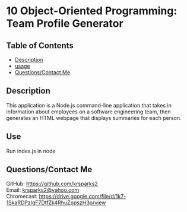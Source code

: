 # 10 Object-Oriented Programming: Team Profile Generator

## Table of Contents
  - [Description](#description)
  - [usage](#use)
  - [Questions/Contact Me](#Questions)


## Description
This application is a Node.js command-line application that takes in information about employees on a software engineering team, then generates an HTML webpage that displays summaries for each person.

## Use
  Run index.js in node

## Questions/Contact Me 
GitHub: <https://github.com/krsparks2>   
Email: krsparks2@yahoo.com
<br>
Chromecast: <https://drive.google.com/file/d/1k7-1SkaRDPzlgF7DtfZk4RhuZppszH3p/view>